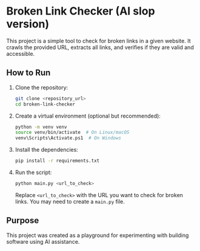 # Broken Link Checker (AI slop version)

This project is a simple tool to check for broken links in a given website. It crawls the provided URL, extracts all links, and verifies if they are valid and accessible.

## How to Run

1.  Clone the repository:

    ```bash
    git clone <repository_url>
    cd broken-link-checker
    ```

2.  Create a virtual environment (optional but recommended):

    ```bash
    python -m venv venv
    source venv/bin/activate  # On Linux/macOS
    venv\Scripts\Activate.ps1  # On Windows
    ```

3.  Install the dependencies:

    ```bash
    pip install -r requirements.txt
    ```

4.  Run the script:

    ```bash
    python main.py <url_to_check>
    ```

    Replace `<url_to_check>` with the URL you want to check for broken links.  You may need to create a `main.py` file.

## Purpose

This project was created as a playground for experimenting with building software using AI assistance.
